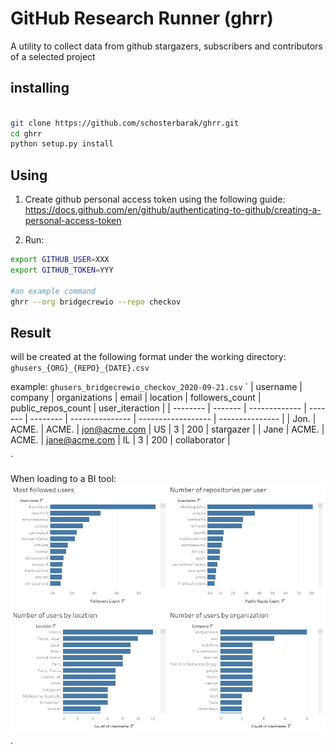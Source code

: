# GitHub Research Runner (ghrr)
A utility to collect data from github stargazers, subscribers and contributors of a selected project

## installing

```bash

git clone https://github.com/schosterbarak/ghrr.git
cd ghrr
python setup.py install

```

## Using
1. Create github personal access token using the following guide:
https://docs.github.com/en/github/authenticating-to-github/creating-a-personal-access-token

2. Run:
```bash
export GITHUB_USER=XXX
export GITHUB_TOKEN=YYY

#an example command 
ghrr --org bridgecrewio --repo checkov 

```

## Result
will be created at the following format under the working directory:
`ghusers_{ORG}_{REPO}_{DATE}.csv`

example:
`ghusers_bridgecrewio_checkov_2020-09-21.csv`
`
| username   | company  | organizations   | email           | location    | followers_count   | public_repos_count   | user_iteraction   |
| --------   | -------  | -------------   | -------         | --------    | ---------------   | ------------------   | ---------------   |
| Jon.       | ACME.    | ACME.           | jon@acme.com    | US          | 3                 | 200                  | stargazer   |
| Jane       | ACME.    | ACME.          | jane@acme.com    | IL          | 3                 | 200                  | collaborator   |

`

When loading to a BI tool:
![GitHub Influencers Dashboard](/influencers%20dashboard.png "GitHub Influencers Dashboard").

